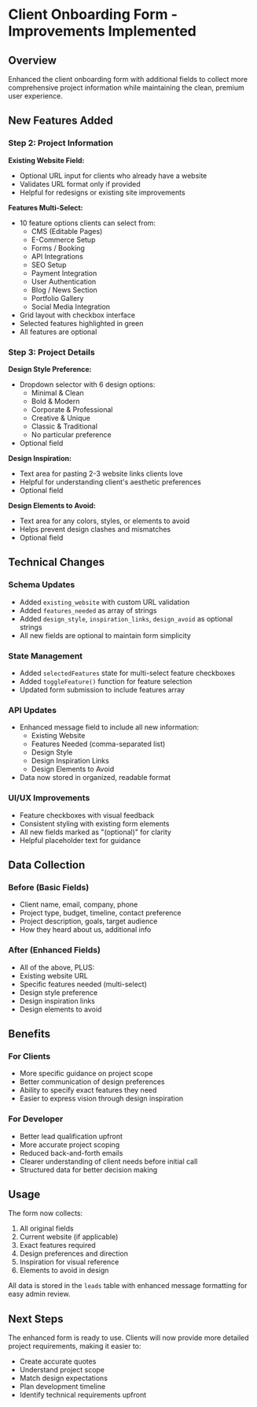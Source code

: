 # Client Onboarding Form - Improvements Implemented

## Overview
Enhanced the client onboarding form with additional fields to collect more comprehensive project information while maintaining the clean, premium user experience.

## New Features Added

### Step 2: Project Information
**Existing Website Field:**
- Optional URL input for clients who already have a website
- Validates URL format only if provided
- Helpful for redesigns or existing site improvements

**Features Multi-Select:**
- 10 feature options clients can select from:
  - CMS (Editable Pages)
  - E-Commerce Setup
  - Forms / Booking
  - API Integrations
  - SEO Setup
  - Payment Integration
  - User Authentication
  - Blog / News Section
  - Portfolio Gallery
  - Social Media Integration
- Grid layout with checkbox interface
- Selected features highlighted in green
- All features are optional

### Step 3: Project Details
**Design Style Preference:**
- Dropdown selector with 6 design options:
  - Minimal & Clean
  - Bold & Modern
  - Corporate & Professional
  - Creative & Unique
  - Classic & Traditional
  - No particular preference
- Optional field

**Design Inspiration:**
- Text area for pasting 2-3 website links clients love
- Helpful for understanding client's aesthetic preferences
- Optional field

**Design Elements to Avoid:**
- Text area for any colors, styles, or elements to avoid
- Helps prevent design clashes and mismatches
- Optional field

## Technical Changes

### Schema Updates
- Added `existing_website` with custom URL validation
- Added `features_needed` as array of strings
- Added `design_style`, `inspiration_links`, `design_avoid` as optional strings
- All new fields are optional to maintain form simplicity

### State Management
- Added `selectedFeatures` state for multi-select feature checkboxes
- Added `toggleFeature()` function for feature selection
- Updated form submission to include features array

### API Updates
- Enhanced message field to include all new information:
  - Existing Website
  - Features Needed (comma-separated list)
  - Design Style
  - Design Inspiration Links
  - Design Elements to Avoid
- Data now stored in organized, readable format

### UI/UX Improvements
- Feature checkboxes with visual feedback
- Consistent styling with existing form elements
- All new fields marked as "(optional)" for clarity
- Helpful placeholder text for guidance

## Data Collection

### Before (Basic Fields)
- Client name, email, company, phone
- Project type, budget, timeline, contact preference
- Project description, goals, target audience
- How they heard about us, additional info

### After (Enhanced Fields)
- All of the above, PLUS:
- Existing website URL
- Specific features needed (multi-select)
- Design style preference
- Design inspiration links
- Design elements to avoid

## Benefits

### For Clients
- More specific guidance on project scope
- Better communication of design preferences
- Ability to specify exact features they need
- Easier to express vision through design inspiration

### For Developer
- Better lead qualification upfront
- More accurate project scoping
- Reduced back-and-forth emails
- Clearer understanding of client needs before initial call
- Structured data for better decision making

## Usage

The form now collects:
1. All original fields
2. Current website (if applicable)
3. Exact features required
4. Design preferences and direction
5. Inspiration for visual reference
6. Elements to avoid in design

All data is stored in the `leads` table with enhanced message formatting for easy admin review.

## Next Steps

The enhanced form is ready to use. Clients will now provide more detailed project requirements, making it easier to:
- Create accurate quotes
- Understand project scope
- Match design expectations
- Plan development timeline
- Identify technical requirements upfront

